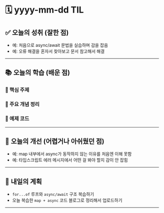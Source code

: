 # 🗓️ yyyy-mm-dd TIL

## ✅ 오늘의 성취 (잘한 점)

- 예: 처음으로 async/await 문법을 실습하며 감을 잡음
- 예: 오류 해결을 혼자서 찾아보고 문서 참고해서 해결

---

## 📚 오늘의 학습 (배운 점)

### 🔹 핵심 주제

### 🔹 주요 개념 정리

### 🔹 예제 코드

---

## 🧠 오늘의 개선 (어렵거나 아쉬웠던 점)

- 예: map 내부에서 async가 동작하지 않는 이유를 처음엔 이해 못함
- 예: 타입스크립트 에러 메시지에서 어떤 걸 봐야 할지 감이 안 잡힘

---

## 🚀 내일의 계획

- `for...of` 루프와 `async/await` 구조 복습하기
- 오늘 복습한 `map + async` 코드 블로그로 정리해서 업로드하기

---
